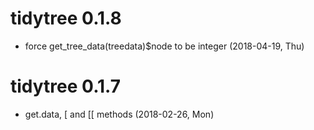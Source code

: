 # tidytree 0.1.8

+ force get_tree_data(treedata)$node to be integer (2018-04-19, Thu)

# tidytree 0.1.7

+ get.data, [ and [[ methods (2018-02-26, Mon)
